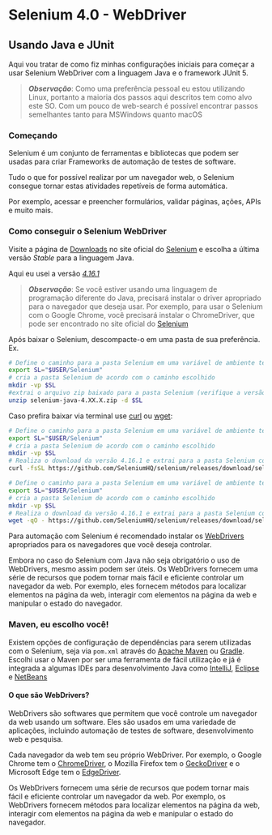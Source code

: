 # Selenium 4.0 - WebDriver

## Usando Java e JUnit

Aqui vou tratar de como fiz minhas configurações iniciais para começar a usar Selenium WebDriver com a linguagem Java e o framework JUnit 5.

> _**Observação**_: Como uma preferência pessoal eu estou utilizando Linux, portanto a maioria dos passos aqui descritos tem como alvo este SO.
> Com um pouco de web-search é possível encontrar passos semelhantes tanto para MSWindows quanto macOS

### Começando

Selenium é um conjunto de ferramentas e bibliotecas que podem ser usadas para criar Frameworks de automação de testes de
software. 

Tudo o que for possível realizar por um navegador web, o Selenium consegue tornar estas atividades
repetíveis de forma automática.

Por exemplo, acessar e preencher formulários, validar páginas, ações, APIs e muito mais.

### Como conseguir o Selenium WebDriver

Visite a página de [Downloads](https://www.selenium.dev/downloads) no site oficial do [Selenium](https://www.selenium.dev/) e escolha a última versão _Stable_ para a linguagem Java.

Aqui eu usei a versão [*4.16.1*](https://github.com/SeleniumHQ/selenium/releases/download/selenium-4.16.0/selenium-java-4.16.1.zip)

> ***Observação***: Se você estiver usando uma linguagem de programação diferente do Java, precisará instalar o driver apropriado para o navegador que deseja usar. Por exemplo, para usar o Selenium com o Google Chrome, você precisará instalar o ChromeDriver, que pode ser encontrado no site oficial do [Selenium](https://www.selenium.dev/)

Após baixar o Selenium, descompacte-o em uma pasta de sua preferência.
Ex.

```bash
# Define o caminho para a pasta Selenium em uma variável de ambiente temporária
export SL="$USER/Selenium"  
# cria a pasta Selenium de acordo com o caminho escolhido
mkdir -vp $SL  
#extrai o arquivo zip baixado para a pasta Selenium (verifique a versão baixada)
unzip selenium-java-4.XX.X.zip -d $SL
```

Caso prefira baixar via terminal use [curl](https://man.cx/curl) ou [wget](https://man.cx/wget):

```bash
# Define o caminho para a pasta Selenium em uma variável de ambiente temporária
export SL="$USER/Selenium"  
# cria a pasta Selenium de acordo com o caminho escolhido
mkdir -vp $SL  
# Realiza o download da versão 4.16.1 e extrai para a pasta Selenium com curl
curl -fsSL https://github.com/SeleniumHQ/selenium/releases/download/selenium-4.16.0/selenium-java-4.16.1.zip -o temp.zip && unzip -d $SL temp.zip && rm temp.zip
```

```bash
# Define o caminho para a pasta Selenium em uma variável de ambiente temporária
export SL="$USER/Selenium"  
# cria a pasta Selenium de acordo com o caminho escolhido
mkdir -vp $SL  
# Realiza o download da versão 4.16.1 e extrai para a pasta Selenium com wget
wget -qO - https://github.com/SeleniumHQ/selenium/releases/download/selenium-4.16.0/selenium-java-4.16.1.zip > temp.zip && unzip -d $SL temp.zip && rm temp.zip
```

Para automação com Selenium é recomendado instalar os [WebDrivers](#o-que-são-webdrivers) apropriados para os navegadores que você deseja controlar.

Embora no caso do Selenium com Java não seja obrigatório o uso de WebDrivers, mesmo assim podem ser úteis. Os WebDrivers fornecem uma série de recursos que podem tornar mais fácil e eficiente controlar um navegador da web. Por exemplo, eles fornecem métodos para localizar elementos na página da web, interagir com elementos na página da web e manipular o estado do navegador.

### Maven, eu escolho você!

Existem opções de configuração de dependências para serem utilizadas com o Selenium, seja via `pom.xml` através do [Apache Maven](https://maven.apache.org/) ou [Gradle](https://gradle.org/).
Escolhi usar o Maven por ser uma ferramenta de fácil utilização e já é integrada a algumas IDEs para desenvolvimento Java como [IntelliJ](https://download-cdn.jetbrains.com/idea/ideaIC-2023.3.1.tar.gz), [Eclipse](https://archive.eclipse.org/technology/epp/downloads/release/kepler/SR1/eclipse-java-kepler-SR1-linux-gtk-x86_64.tar.gz) e [NetBeans](https://dlcdn.apache.org/netbeans/netbeans/20/netbeans-20-bin.zip)

#### O que são WebDrivers?

WebDrivers são softwares que permitem que você controle um navegador da web usando um software. Eles são usados em uma variedade de aplicações, incluindo automação de testes de software, desenvolvimento web e pesquisa.

Cada navegador da web tem seu próprio WebDriver. Por exemplo, o Google Chrome tem o [ChromeDriver](https://chromedriver.chromium.org/downloads), o Mozilla Firefox tem o [GeckoDriver](https://github.com/mozilla/geckodriver/releases) e o Microsoft Edge tem o [EdgeDriver](https://developer.microsoft.com/en-us/microsoft-edge/tools/webdriver/?ch=1&form=MA13LH).

Os WebDrivers fornecem uma série de recursos que podem tornar mais fácil e eficiente controlar um navegador da web. Por exemplo, os WebDrivers fornecem métodos para localizar elementos na página da web, interagir com elementos na página da web e manipular o estado do navegador.

